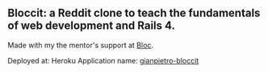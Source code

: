 ## Bloccit: a Reddit clone to teach the fundamentals of web development and Rails 4.

Made with my the mentor's support at [Bloc](http://bloc.io).

Deployed at: Heroku
Application name: [gianpietro-bloccit](https://gianpietro-bloccit.herokuapp.com)